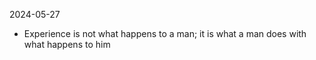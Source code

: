 2024-05-27
- Experience is not what happens to a man; it is what a man does with what happens to him